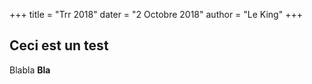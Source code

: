 +++
title = "Trr 2018"
dater = "2 Octobre 2018"
author = "Le King"
+++

## Ceci est un test

Blabla **Bla**
